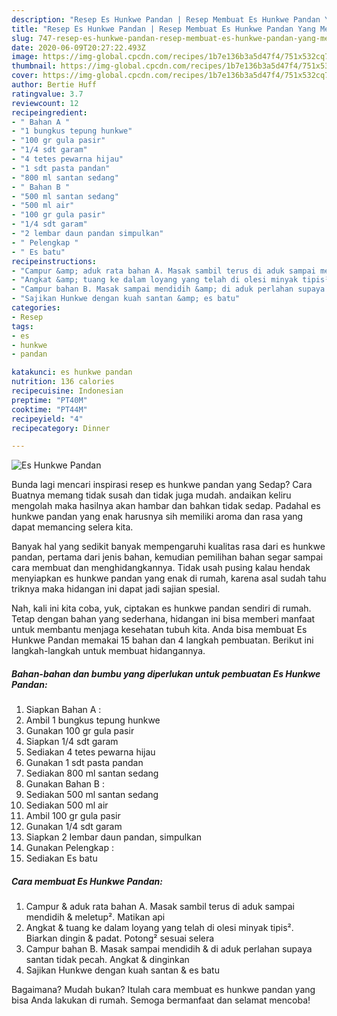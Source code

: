 ```yaml
---
description: "Resep Es Hunkwe Pandan | Resep Membuat Es Hunkwe Pandan Yang Menggugah Selera"
title: "Resep Es Hunkwe Pandan | Resep Membuat Es Hunkwe Pandan Yang Menggugah Selera"
slug: 747-resep-es-hunkwe-pandan-resep-membuat-es-hunkwe-pandan-yang-menggugah-selera
date: 2020-06-09T20:27:22.493Z
image: https://img-global.cpcdn.com/recipes/1b7e136b3a5d47f4/751x532cq70/es-hunkwe-pandan-foto-resep-utama.jpg
thumbnail: https://img-global.cpcdn.com/recipes/1b7e136b3a5d47f4/751x532cq70/es-hunkwe-pandan-foto-resep-utama.jpg
cover: https://img-global.cpcdn.com/recipes/1b7e136b3a5d47f4/751x532cq70/es-hunkwe-pandan-foto-resep-utama.jpg
author: Bertie Huff
ratingvalue: 3.7
reviewcount: 12
recipeingredient:
- " Bahan A "
- "1 bungkus tepung hunkwe"
- "100 gr gula pasir"
- "1/4 sdt garam"
- "4 tetes pewarna hijau"
- "1 sdt pasta pandan"
- "800 ml santan sedang"
- " Bahan B "
- "500 ml santan sedang"
- "500 ml air"
- "100 gr gula pasir"
- "1/4 sdt garam"
- "2 lembar daun pandan simpulkan"
- " Pelengkap "
- " Es batu"
recipeinstructions:
- "Campur &amp; aduk rata bahan A. Masak sambil terus di aduk sampai mendidih &amp; meletup². Matikan api"
- "Angkat &amp; tuang ke dalam loyang yang telah di olesi minyak tipis². Biarkan dingin &amp; padat. Potong² sesuai selera"
- "Campur bahan B. Masak sampai mendidih &amp; di aduk perlahan supaya santan tidak pecah. Angkat &amp; dinginkan"
- "Sajikan Hunkwe dengan kuah santan &amp; es batu"
categories:
- Resep
tags:
- es
- hunkwe
- pandan

katakunci: es hunkwe pandan 
nutrition: 136 calories
recipecuisine: Indonesian
preptime: "PT40M"
cooktime: "PT44M"
recipeyield: "4"
recipecategory: Dinner

---
```



![Es Hunkwe Pandan](https://img-global.cpcdn.com/recipes/1b7e136b3a5d47f4/751x532cq70/es-hunkwe-pandan-foto-resep-utama.jpg)

Bunda lagi mencari inspirasi resep es hunkwe pandan yang Sedap? Cara Buatnya memang tidak susah dan tidak juga mudah. andaikan keliru mengolah maka hasilnya akan hambar dan bahkan tidak sedap. Padahal es hunkwe pandan yang enak harusnya sih memiliki aroma dan rasa yang dapat memancing selera kita.



Banyak hal yang sedikit banyak mempengaruhi kualitas rasa dari es hunkwe pandan, pertama dari jenis bahan, kemudian pemilihan bahan segar sampai cara membuat dan menghidangkannya. Tidak usah pusing kalau hendak menyiapkan es hunkwe pandan yang enak di rumah, karena asal sudah tahu triknya maka hidangan ini dapat jadi sajian spesial.


Nah, kali ini kita coba, yuk, ciptakan es hunkwe pandan sendiri di rumah. Tetap dengan bahan yang sederhana, hidangan ini bisa memberi manfaat untuk membantu menjaga kesehatan tubuh kita. Anda bisa membuat Es Hunkwe Pandan memakai 15 bahan dan 4 langkah pembuatan. Berikut ini langkah-langkah untuk membuat hidangannya.

<!--inarticleads1-->

##### Bahan-bahan dan bumbu yang diperlukan untuk pembuatan Es Hunkwe Pandan:

1. Siapkan  Bahan A :
1. Ambil 1 bungkus tepung hunkwe
1. Gunakan 100 gr gula pasir
1. Siapkan 1/4 sdt garam
1. Sediakan 4 tetes pewarna hijau
1. Gunakan 1 sdt pasta pandan
1. Sediakan 800 ml santan sedang
1. Gunakan  Bahan B :
1. Sediakan 500 ml santan sedang
1. Sediakan 500 ml air
1. Ambil 100 gr gula pasir
1. Gunakan 1/4 sdt garam
1. Siapkan 2 lembar daun pandan, simpulkan
1. Gunakan  Pelengkap :
1. Sediakan  Es batu




<!--inarticleads2-->

##### Cara membuat Es Hunkwe Pandan:

1. Campur &amp; aduk rata bahan A. Masak sambil terus di aduk sampai mendidih &amp; meletup². Matikan api
1. Angkat &amp; tuang ke dalam loyang yang telah di olesi minyak tipis². Biarkan dingin &amp; padat. Potong² sesuai selera
1. Campur bahan B. Masak sampai mendidih &amp; di aduk perlahan supaya santan tidak pecah. Angkat &amp; dinginkan
1. Sajikan Hunkwe dengan kuah santan &amp; es batu




Bagaimana? Mudah bukan? Itulah cara membuat es hunkwe pandan yang bisa Anda lakukan di rumah. Semoga bermanfaat dan selamat mencoba!
